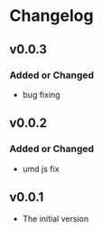 # Changelog

## v0.0.3
### Added or Changed
- bug fixing

## v0.0.2
### Added or Changed
- umd js fix

## v0.0.1
- The initial version
